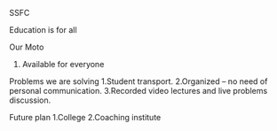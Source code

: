 SSFC

Education is for all

Our Moto
1. Available for everyone

Problems we are solving
1.Student transport.
2.Organized – no need of personal communication.
3.Recorded video lectures and live problems discussion.

Future plan
1.College
2.Coaching institute
